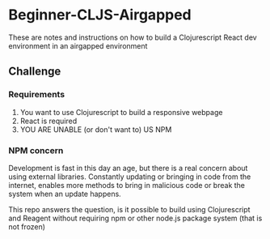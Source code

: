 # Beginner-CLJS-Airgapped
These are notes and instructions on how to build a Clojurescript React dev environment in an airgapped environment

## Challenge
### Requirements
1. You want to use Clojurescript to build a responsive webpage
2. React is required
3. YOU ARE UNABLE (or don't want to) US NPM

### NPM concern
Development is fast in this day an age, but there is a real concern about using external libraries.
Constantly updating or bringing in code from the internet, enables more methods to bring in malicious code or break the system when an update happens.

This repo answers the question, is it possible to build using Clojurescript and Reagent without requiring npm or other node.js package system (that is not frozen)
